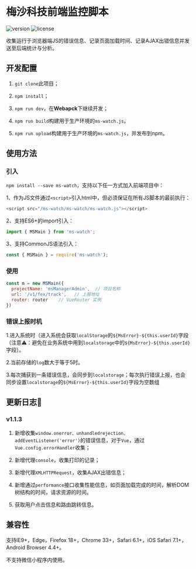 # 梅沙科技前端监控脚本

![version](https://img.shields.io/badge/ms--watch-1.1.2-brightgreen.svg)  ![license](https://img.shields.io/badge/license-MIT-blue.svg)

收集运行于浏览器端JS的错误信息、记录页面加载时间、记录AJAX出错信息并发送至后端统计与分析。

## 开发配置

1. ``git clone``此项目；

2. ``npm install``；

3. ``npm run dev``，在**Webapck**下继续开发；

4. ``npm run build``构建用于生产环境的``ms-watch.js``。

5. ``npm run upload``构建用于生产环境的``ms-watch.js``，并发布到npm。

   
## 使用方法

### 引入

``npm install --save ms-watch``，支持以下任一方式加入前端项目中：

1、作为JS文件通过``<script>``引入html中，但必须保证在所有JS脚本的最前执行：

```javascript
<script src="/ms-watch/ms-watch/ms-watch.js"></script>
```

2、支持ES6+的import引入：

```javascript
import { MSMain } from 'ms-watch';
```

3、支持CommonJS语法引入：

```javascript
const { MSMain } = require('ms-watch');
```



### 使用

```javascript
const m = new MSMain({
  projectName: 'msManagerAdmin',  // 项目名称
  url: '/v1/fex/track',   // 上报地址
  router: router    // VueRouter 实例
})
```



### 错误上报时机

1.进入系统时（进入系统会获取``localStorage``的``${MsError}-${this.userId}``字段（注意⚠️：避免在业务系统中用到``localstorage``中的``${MsError}-${this.userId}``字段）。

2.当前存储的``log``数大于等于5时。

3.每次捕获到一条错误信息，会同步到``localstorage``；每次执行错误上报，也会同步设置``localstorage``的``${MsError}-${this.userId}``字段为空数组




## 更新日志
### v1.1.3

1. 新增收集``window.onerror、unhandledrejection、addEventListener('error')``的错误信息，对于``Vue``，通过``Vue.config.errorHandler``收集；

2. 新增代理``console``，收集打印的记录；

3. 新增代理``XMLHTTPRequest``，收集AJAX出错信息； 

4. 新增通过``performance``接口收集性能信息，如页面加载完成的时间，解析DOM树结构的时间，请求资源的时间。

5. 获取用户点击信息和路由跳转信息。


## 兼容性

支持IE9+，Edge，Firefox 18+，Chrome 33+，Safari 6.1+，iOS Safari 7.1+，Android Browser 4.4+。

不支持微信小程序内使用。
